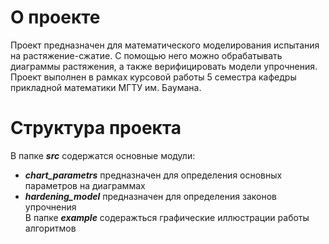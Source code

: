 # О проекте
Проект предназначен для математического моделирования испытания на растяжение-сжатие. С помощью него можно обрабатывать диаграммы растяжения, а также верифицировать модели упрочнения. Проект выполнен в рамках курсовой работы 5 семестра кафедры прикладной математики МГТУ им. Баумана.

# Структура проекта
  
В папке ***src*** содержатся основные модули: 
* ***chart_parametrs*** предназначен для определения основных параметров на диаграммах
* ***hardening_model*** предназначен для определения законов упрочнения  
В папке ***example*** содеражться графические иллюстрации работы алгоритмов